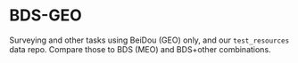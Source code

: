 BDS-GEO
=======

Surveying and other tasks using BeiDou (GEO) only, and our `test_resources` data repo.
Compare those to BDS (MEO) and BDS+other combinations.
